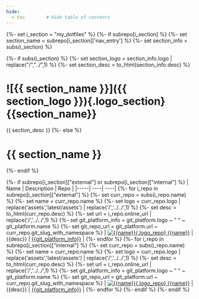 ```yaml
---
hide:
  - toc        # Hide table of contents
---
```



{%- set i_section = "my_dotfiles" %}
{%- if subrepo[i_section] %}
{%-   set section_name = subrepo[i_section]['nav_entry'] %}
{%-   set section_info = subs(i_section) %}

{%-   if subs(i_section) %}
{%-     set section_logo = section_info.logo | replace("/","../",1) %}
{%-     set section_desc = to_html(section_info.desc) %}
# ![{{ section_name }}]({{ section_logo }}){.logo_section} {{section_name}}

{{ section_desc }}
{%-   else %}
# {{ section_name }}
{%-   endif %}

{%-   if subrepo[i_section]["external"] or subrepo[i_section]["internal"] %}
| Name | Description | Repo |
|-----| ----| ----|
{%-     for i_repo in subrepo[i_section]["external"] %}
{%-       set curr_repo = subs(i_repo.name) %}
{%-       set name = curr_repo.name %}
{%-       set logo = curr_repo.logo | replace('assets','latest/assets') | replace('/','../../',1) %}
{%-       set desc = to_html(curr_repo.desc) %}
{%-       set url = i_repo.online_url | replace('/','../../',1) %}
{%-       set git_platform_info = git_platform.logo ~ " " ~ git_platform.name  %}
{%-       set git_repo_url = git_platform.url ~ curr_repo.git_slug_with_namespace %}
| [![{{name}}]({{logo}}){.logo_repo} {{name}}]({{url}}) | {{desc}} | [{{git_platform_info}}]({{git_repo_url}}) |
{%-     endfor %}
{%-     for i_repo in subrepo[i_section]["internal"] %}
{%-       set curr_repo = subs(i_repo.name) %}
{%-       set name = curr_repo.name %}
{%-       set logo = curr_repo.logo | replace('assets','latest/assets') | replace('/','../../',1) %}
{%-       set desc = to_html(curr_repo.desc) %}
{%-       set url = i_repo.online_url | replace('/','../../',1) %}
{%-       set git_platform_info = git_platform.logo ~ " " ~ git_platform.name  %}
{%-       set git_repo_url = git_platform.url ~ curr_repo.git_slug_with_namespace %}
| [![{{name}}]({{logo}}){.logo_repo} {{name}}]({{url}}) | {{desc}} | [{{git_platform_info}}]({{git_repo_url}}) |
{%-     endfor %}
{%-   endif %}
{%- endif %}

